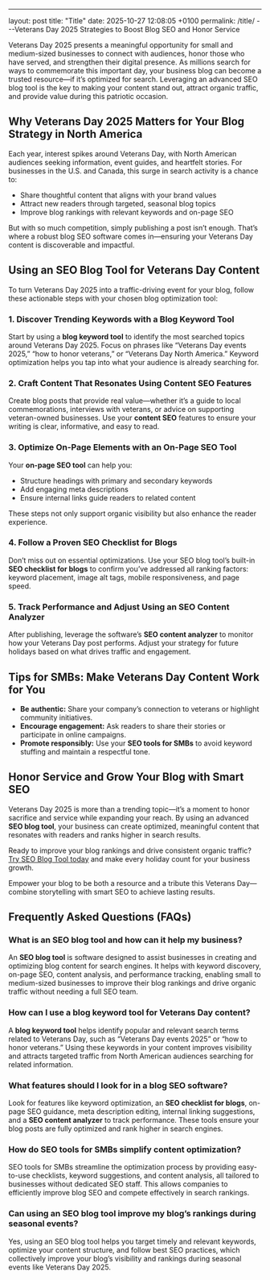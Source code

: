 ---
layout: post
title: "Title"
date: 2025-10-27 12:08:05 +0100
permalink: /title/
---Veterans Day 2025 Strategies to Boost Blog SEO and Honor Service

Veterans Day 2025 presents a meaningful opportunity for small and medium-sized businesses to connect with audiences, honor those who have served, and strengthen their digital presence. As millions search for ways to commemorate this important day, your business blog can become a trusted resource—if it’s optimized for search. Leveraging an advanced SEO blog tool is the key to making your content stand out, attract organic traffic, and provide value during this patriotic occasion.

## Why Veterans Day 2025 Matters for Your Blog Strategy in North America

Each year, interest spikes around Veterans Day, with North American audiences seeking information, event guides, and heartfelt stories. For businesses in the U.S. and Canada, this surge in search activity is a chance to:

- Share thoughtful content that aligns with your brand values
- Attract new readers through targeted, seasonal blog topics
- Improve blog rankings with relevant keywords and on-page SEO

But with so much competition, simply publishing a post isn’t enough. That’s where a robust blog SEO software comes in—ensuring your Veterans Day content is discoverable and impactful.

## Using an SEO Blog Tool for Veterans Day Content

To turn Veterans Day 2025 into a traffic-driving event for your blog, follow these actionable steps with your chosen blog optimization tool:

### 1. Discover Trending Keywords with a Blog Keyword Tool

Start by using a **blog keyword tool** to identify the most searched topics around Veterans Day 2025. Focus on phrases like “Veterans Day events 2025,” “how to honor veterans,” or “Veterans Day North America.” Keyword optimization helps you tap into what your audience is already searching for.

### 2. Craft Content That Resonates Using Content SEO Features

Create blog posts that provide real value—whether it’s a guide to local commemorations, interviews with veterans, or advice on supporting veteran-owned businesses. Use your **content SEO** features to ensure your writing is clear, informative, and easy to read.

### 3. Optimize On-Page Elements with an On-Page SEO Tool

Your **on-page SEO tool** can help you:

- Structure headings with primary and secondary keywords
- Add engaging meta descriptions
- Ensure internal links guide readers to related content

These steps not only support organic visibility but also enhance the reader experience.

### 4. Follow a Proven SEO Checklist for Blogs

Don’t miss out on essential optimizations. Use your SEO blog tool’s built-in **SEO checklist for blogs** to confirm you’ve addressed all ranking factors: keyword placement, image alt tags, mobile responsiveness, and page speed.

### 5. Track Performance and Adjust Using an SEO Content Analyzer

After publishing, leverage the software’s **SEO content analyzer** to monitor how your Veterans Day post performs. Adjust your strategy for future holidays based on what drives traffic and engagement.

## Tips for SMBs: Make Veterans Day Content Work for You

- **Be authentic:** Share your company’s connection to veterans or highlight community initiatives.
- **Encourage engagement:** Ask readers to share their stories or participate in online campaigns.
- **Promote responsibly:** Use your **SEO tools for SMBs** to avoid keyword stuffing and maintain a respectful tone.

## Honor Service and Grow Your Blog with Smart SEO

Veterans Day 2025 is more than a trending topic—it’s a moment to honor sacrifice and service while expanding your reach. By using an advanced **SEO blog tool**, your business can create optimized, meaningful content that resonates with readers and ranks higher in search results.

Ready to improve your blog rankings and drive consistent organic traffic? [Try SEO Blog Tool today](https://seoblogtool.com/) and make every holiday count for your business growth.

Empower your blog to be both a resource and a tribute this Veterans Day—combine storytelling with smart SEO to achieve lasting results.

## Frequently Asked Questions (FAQs)

### What is an SEO blog tool and how can it help my business?

An **SEO blog tool** is software designed to assist businesses in creating and optimizing blog content for search engines. It helps with keyword discovery, on-page SEO, content analysis, and performance tracking, enabling small to medium-sized businesses to improve their blog rankings and drive organic traffic without needing a full SEO team.

### How can I use a blog keyword tool for Veterans Day content?

A **blog keyword tool** helps identify popular and relevant search terms related to Veterans Day, such as “Veterans Day events 2025” or “how to honor veterans.” Using these keywords in your content improves visibility and attracts targeted traffic from North American audiences searching for related information.

### What features should I look for in a blog SEO software?

Look for features like keyword optimization, an **SEO checklist for blogs**, on-page SEO guidance, meta description editing, internal linking suggestions, and a **SEO content analyzer** to track performance. These tools ensure your blog posts are fully optimized and rank higher in search engines.

### How do SEO tools for SMBs simplify content optimization?

SEO tools for SMBs streamline the optimization process by providing easy-to-use checklists, keyword suggestions, and content analysis, all tailored to businesses without dedicated SEO staff. This allows companies to efficiently improve blog SEO and compete effectively in search rankings.

### Can using an SEO blog tool improve my blog’s rankings during seasonal events?

Yes, using an SEO blog tool helps you target timely and relevant keywords, optimize your content structure, and follow best SEO practices, which collectively improve your blog’s visibility and rankings during seasonal events like Veterans Day 2025.

<script type="application/ld+json">
{
  "@context": "https://schema.org",
  "@type": "BlogPosting",
  "headline": "Veterans Day 2025 Strategies to Boost Blog SEO and Honor Service",
  "description": "Learn how small and medium-sized businesses can use an advanced SEO blog tool to optimize Veterans Day 2025 content, improve blog rankings, and honor service.",
  "author": {
    "@type": "Person",
    "name": "SEO Blog Tool"
  },
  "publisher": {
    "@type": "Person",
    "name": "SEO Blog Tool"
  },
  "mainEntityOfPage": {
    "@type": "WebPage",
    "@id": "https://seoblogtool.com/veterans-day-2025-strategies-blog-seo"
  },
  "datePublished": "2024-06-01",
  "dateModified": "2024-06-01"
}
</script>

<script type="application/ld+json">
{
  "@context": "https://schema.org",
  "@type": "FAQPage",
  "mainEntity": [
    {
      "@type": "Question",
      "name": "What is an SEO blog tool and how can it help my business?",
      "acceptedAnswer": {
        "@type": "Answer",
        "text": "An SEO blog tool is software designed to assist businesses in creating and optimizing blog content for search engines. It helps with keyword discovery, on-page SEO, content analysis, and performance tracking, enabling small to medium-sized businesses to improve their blog rankings and drive organic traffic without needing a full SEO team."
      }
    },
    {
      "@type": "Question",
      "name": "How can I use a blog keyword tool for Veterans Day content?",
      "acceptedAnswer": {
        "@type": "Answer",
        "text": "A blog keyword tool helps identify popular and relevant search terms related to Veterans Day, such as “Veterans Day events 2025” or “how to honor veterans.” Using these keywords in your content improves visibility and attracts targeted traffic from North American audiences searching for related information."
      }
    },
    {
      "@type": "Question",
      "name": "What features should I look for in a blog SEO software?",
      "acceptedAnswer": {
        "@type": "Answer",
        "text": "Look for features like keyword optimization, an SEO checklist for blogs, on-page SEO guidance, meta description editing, internal linking suggestions, and a SEO content analyzer to track performance. These tools ensure your blog posts are fully optimized and rank higher in search engines."
      }
    },
    {
      "@type": "Question",
      "name": "How do SEO tools for SMBs simplify content optimization?",
      "acceptedAnswer": {
        "@type": "Answer",
        "text": "SEO tools for SMBs streamline the optimization process by providing easy-to-use checklists, keyword suggestions, and content analysis, all tailored to businesses without dedicated SEO staff. This allows companies to efficiently improve blog SEO and compete effectively in search rankings."
      }
    },
    {
      "@type": "Question",
      "name": "Can using an SEO blog tool improve my blog’s rankings during seasonal events?",
      "acceptedAnswer": {
        "@type": "Answer",
        "text": "Yes, using an SEO blog tool helps you target timely and relevant keywords, optimize your content structure, and follow best SEO practices, which collectively improve your blog’s visibility and rankings during seasonal events like Veterans Day 2025."
      }
    }
  ]
}
</script>